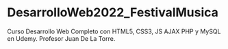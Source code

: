 # DesarrolloWeb2022_FestivalMusica
Curso Desarrollo Web Completo con HTML5, CSS3, JS AJAX PHP y MySQL en Udemy. Profesor Juan De La Torre.
